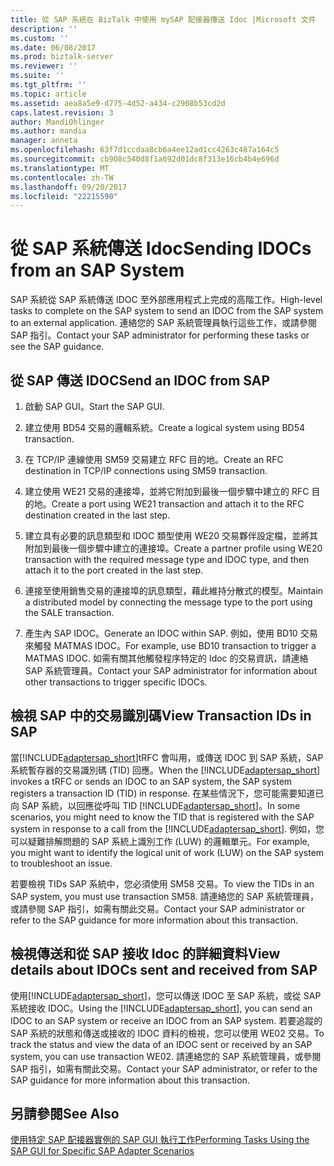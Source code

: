 ```yaml
---
title: 從 SAP 系統在 BizTalk 中使用 mySAP 配接器傳送 Idoc |Microsoft 文件
description: ''
ms.custom: ''
ms.date: 06/08/2017
ms.prod: biztalk-server
ms.reviewer: ''
ms.suite: ''
ms.tgt_pltfrm: ''
ms.topic: article
ms.assetid: aea8a5e9-d775-4d52-a434-c2908b53cd2d
caps.latest.revision: 3
author: MandiOhlinger
ms.author: mandia
manager: anneta
ms.openlocfilehash: 63f7d1ccdaa8cb6a4ee12ad1cc4263c487a164c5
ms.sourcegitcommit: cb908c540d8f1a692d01dc8f313e16cb4b4e696d
ms.translationtype: MT
ms.contentlocale: zh-TW
ms.lasthandoff: 09/20/2017
ms.locfileid: "22215590"
---
```

# <a name="sending-idocs-from-an-sap-system"></a><span data-ttu-id="250f9-102">從 SAP 系統傳送 Idoc</span><span class="sxs-lookup"><span data-stu-id="250f9-102">Sending IDOCs from an SAP System</span></span>
<span data-ttu-id="250f9-103">SAP 系統從 SAP 系統傳送 IDOC 至外部應用程式上完成的高階工作。</span><span class="sxs-lookup"><span data-stu-id="250f9-103">High-level tasks to complete on the SAP system to send an IDOC from the SAP system to an external application.</span></span> <span data-ttu-id="250f9-104">連絡您的 SAP 系統管理員執行這些工作，或請參閱 SAP 指引。</span><span class="sxs-lookup"><span data-stu-id="250f9-104">Contact your SAP administrator for performing these tasks or see the SAP guidance.</span></span>  
  
## <a name="send-an-idoc-from-sap"></a><span data-ttu-id="250f9-105">從 SAP 傳送 IDOC</span><span class="sxs-lookup"><span data-stu-id="250f9-105">Send an IDOC from SAP</span></span>  
  
1.  <span data-ttu-id="250f9-106">啟動 SAP GUI。</span><span class="sxs-lookup"><span data-stu-id="250f9-106">Start the SAP GUI.</span></span>  
  
2.  <span data-ttu-id="250f9-107">建立使用 BD54 交易的邏輯系統。</span><span class="sxs-lookup"><span data-stu-id="250f9-107">Create a logical system using BD54 transaction.</span></span>  
  
3.  <span data-ttu-id="250f9-108">在 TCP/IP 連線使用 SM59 交易建立 RFC 目的地。</span><span class="sxs-lookup"><span data-stu-id="250f9-108">Create an RFC destination in TCP/IP connections using SM59 transaction.</span></span>  
  
4.  <span data-ttu-id="250f9-109">建立使用 WE21 交易的連接埠，並將它附加到最後一個步驟中建立的 RFC 目的地。</span><span class="sxs-lookup"><span data-stu-id="250f9-109">Create a port using WE21 transaction and attach it to the RFC destination created in the last step.</span></span>  
  
5.  <span data-ttu-id="250f9-110">建立具有必要的訊息類型和 IDOC 類型使用 WE20 交易夥伴設定檔，並將其附加到最後一個步驟中建立的連接埠。</span><span class="sxs-lookup"><span data-stu-id="250f9-110">Create a partner profile using WE20 transaction with the required message type and IDOC type, and then attach it to the port created in the last step.</span></span>  
  
6.  <span data-ttu-id="250f9-111">連接至使用銷售交易的連接埠的訊息類型，藉此維持分散式的模型。</span><span class="sxs-lookup"><span data-stu-id="250f9-111">Maintain a distributed model by connecting the message type to the port using the SALE transaction.</span></span>  
  
7.  <span data-ttu-id="250f9-112">產生內 SAP IDOC。</span><span class="sxs-lookup"><span data-stu-id="250f9-112">Generate an IDOC within SAP.</span></span> <span data-ttu-id="250f9-113">例如，使用 BD10 交易來觸發 MATMAS IDOC。</span><span class="sxs-lookup"><span data-stu-id="250f9-113">For example, use BD10 transaction to trigger a MATMAS IDOC.</span></span> <span data-ttu-id="250f9-114">如需有關其他觸發程序特定的 Idoc 的交易資訊，請連絡 SAP 系統管理員。</span><span class="sxs-lookup"><span data-stu-id="250f9-114">Contact your SAP administrator for information about other transactions to trigger specific IDOCs.</span></span>  

## <a name="view-transaction-ids-in-sap"></a><span data-ttu-id="250f9-115">檢視 SAP 中的交易識別碼</span><span class="sxs-lookup"><span data-stu-id="250f9-115">View Transaction IDs in SAP</span></span>
<span data-ttu-id="250f9-116">當[!INCLUDE[adaptersap_short](../../includes/adaptersap-short-md.md)]tRFC 會叫用，或傳送 IDOC 到 SAP 系統，SAP 系統暫存器的交易識別碼 (TID) 回應。</span><span class="sxs-lookup"><span data-stu-id="250f9-116">When the [!INCLUDE[adaptersap_short](../../includes/adaptersap-short-md.md)] invokes a tRFC or sends an IDOC to an SAP system, the SAP system registers a transaction ID (TID) in response.</span></span> <span data-ttu-id="250f9-117">在某些情況下，您可能需要知道已向 SAP 系統，以回應從呼叫 TID [!INCLUDE[adaptersap_short](../../includes/adaptersap-short-md.md)]。</span><span class="sxs-lookup"><span data-stu-id="250f9-117">In some scenarios, you might need to know the TID that is registered with the SAP system in response to a call from the [!INCLUDE[adaptersap_short](../../includes/adaptersap-short-md.md)].</span></span> <span data-ttu-id="250f9-118">例如，您可以疑難排解問題的 SAP 系統上識別工作 (LUW) 的邏輯單元。</span><span class="sxs-lookup"><span data-stu-id="250f9-118">For example, you might want to identify the logical unit of work (LUW) on the SAP system to troubleshoot an issue.</span></span>  
  
 <span data-ttu-id="250f9-119">若要檢視 TIDs SAP 系統中，您必須使用 SM58 交易。</span><span class="sxs-lookup"><span data-stu-id="250f9-119">To view the TIDs in an SAP system, you must use transaction SM58.</span></span> <span data-ttu-id="250f9-120">請連絡您的 SAP 系統管理員，或請參閱 SAP 指引，如需有關此交易。</span><span class="sxs-lookup"><span data-stu-id="250f9-120">Contact your SAP administrator or refer to the SAP guidance for more information about this transaction.</span></span> 

## <a name="view-details-about-idocs-sent-and-received-from-sap"></a><span data-ttu-id="250f9-121">檢視傳送和從 SAP 接收 Idoc 的詳細資料</span><span class="sxs-lookup"><span data-stu-id="250f9-121">View details about IDOCs sent and received from SAP</span></span>
<span data-ttu-id="250f9-122">使用[!INCLUDE[adaptersap_short](../../includes/adaptersap-short-md.md)]，您可以傳送 IDOC 至 SAP 系統，或從 SAP 系統接收 IDOC。</span><span class="sxs-lookup"><span data-stu-id="250f9-122">Using the [!INCLUDE[adaptersap_short](../../includes/adaptersap-short-md.md)], you can send an IDOC to an SAP system or receive an IDOC from an SAP system.</span></span> <span data-ttu-id="250f9-123">若要追蹤的 SAP 系統的狀態和傳送或接收的 IDOC 資料的檢視，您可以使用 WE02 交易。</span><span class="sxs-lookup"><span data-stu-id="250f9-123">To track the status and view the data of an IDOC sent or received by an SAP system, you can use transaction WE02.</span></span> <span data-ttu-id="250f9-124">請連絡您的 SAP 系統管理員，或參閱 SAP 指引，如需有關此交易。</span><span class="sxs-lookup"><span data-stu-id="250f9-124">Contact your SAP administrator, or refer to the SAP guidance for more information about this transaction.</span></span>  

  
## <a name="see-also"></a><span data-ttu-id="250f9-125">另請參閱</span><span class="sxs-lookup"><span data-stu-id="250f9-125">See Also</span></span>  
 [<span data-ttu-id="250f9-126">使用特定 SAP 配接器實例的 SAP GUI 執行工作</span><span class="sxs-lookup"><span data-stu-id="250f9-126">Performing Tasks Using the SAP GUI for Specific SAP Adapter Scenarios</span></span>](performing-tasks-using-the-sap-gui-for-specific-sap-adapter-scenarios.md)